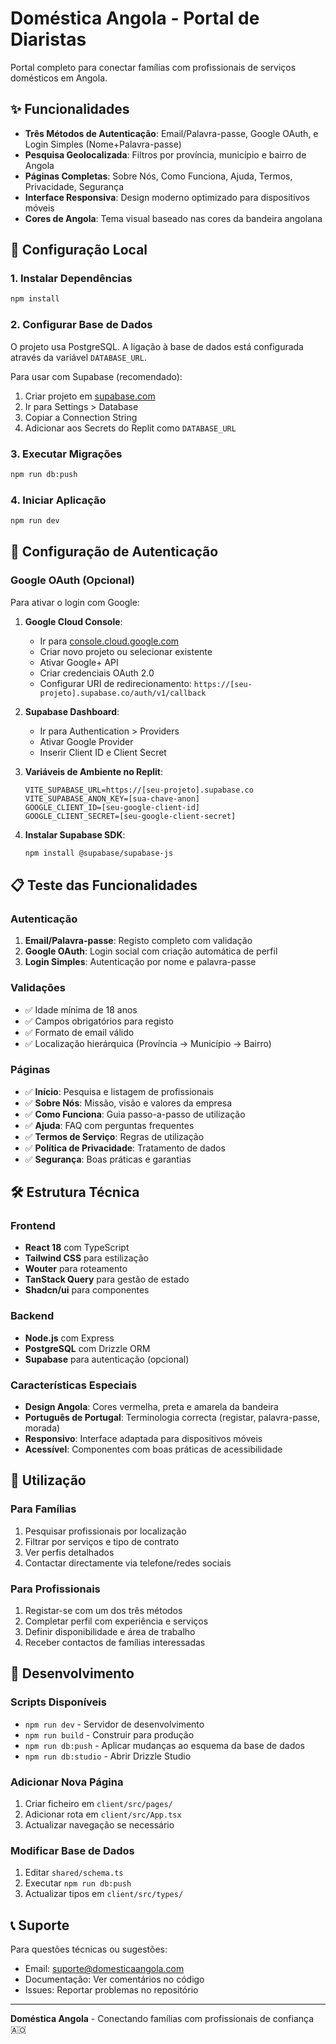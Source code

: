 # Doméstica Angola - Portal de Diaristas

Portal completo para conectar famílias com profissionais de serviços domésticos em Angola.

## ✨ Funcionalidades

- **Três Métodos de Autenticação**: Email/Palavra-passe, Google OAuth, e Login Simples (Nome+Palavra-passe)
- **Pesquisa Geolocalizada**: Filtros por província, município e bairro de Angola
- **Páginas Completas**: Sobre Nós, Como Funciona, Ajuda, Termos, Privacidade, Segurança
- **Interface Responsiva**: Design moderno optimizado para dispositivos móveis
- **Cores de Angola**: Tema visual baseado nas cores da bandeira angolana

## 🚀 Configuração Local

### 1. Instalar Dependências
```bash
npm install
```

### 2. Configurar Base de Dados
O projeto usa PostgreSQL. A ligação à base de dados está configurada através da variável `DATABASE_URL`.

Para usar com Supabase (recomendado):
1. Criar projeto em [supabase.com](https://supabase.com)
2. Ir para Settings > Database
3. Copiar a Connection String
4. Adicionar aos Secrets do Replit como `DATABASE_URL`

### 3. Executar Migrações
```bash
npm run db:push
```

### 4. Iniciar Aplicação
```bash
npm run dev
```

## 🔐 Configuração de Autenticação

### Google OAuth (Opcional)
Para ativar o login com Google:

1. **Google Cloud Console**:
   - Ir para [console.cloud.google.com](https://console.cloud.google.com)
   - Criar novo projeto ou selecionar existente
   - Ativar Google+ API
   - Criar credenciais OAuth 2.0
   - Configurar URI de redirecionamento: `https://[seu-projeto].supabase.co/auth/v1/callback`

2. **Supabase Dashboard**:
   - Ir para Authentication > Providers
   - Ativar Google Provider
   - Inserir Client ID e Client Secret

3. **Variáveis de Ambiente no Replit**:
   ```
   VITE_SUPABASE_URL=https://[seu-projeto].supabase.co
   VITE_SUPABASE_ANON_KEY=[sua-chave-anon]
   GOOGLE_CLIENT_ID=[seu-google-client-id]
   GOOGLE_CLIENT_SECRET=[seu-google-client-secret]
   ```

4. **Instalar Supabase SDK**:
   ```bash
   npm install @supabase/supabase-js
   ```

## 📋 Teste das Funcionalidades

### Autenticação
1. **Email/Palavra-passe**: Registo completo com validação
2. **Google OAuth**: Login social com criação automática de perfil
3. **Login Simples**: Autenticação por nome e palavra-passe

### Validações
- ✅ Idade mínima de 18 anos
- ✅ Campos obrigatórios para registo
- ✅ Formato de email válido
- ✅ Localização hierárquica (Província → Município → Bairro)

### Páginas
- ✅ **Início**: Pesquisa e listagem de profissionais
- ✅ **Sobre Nós**: Missão, visão e valores da empresa
- ✅ **Como Funciona**: Guia passo-a-passo de utilização
- ✅ **Ajuda**: FAQ com perguntas frequentes
- ✅ **Termos de Serviço**: Regras de utilização
- ✅ **Política de Privacidade**: Tratamento de dados
- ✅ **Segurança**: Boas práticas e garantias

## 🛠️ Estrutura Técnica

### Frontend
- **React 18** com TypeScript
- **Tailwind CSS** para estilização
- **Wouter** para roteamento
- **TanStack Query** para gestão de estado
- **Shadcn/ui** para componentes

### Backend
- **Node.js** com Express
- **PostgreSQL** com Drizzle ORM
- **Supabase** para autenticação (opcional)

### Características Especiais
- **Design Angola**: Cores vermelha, preta e amarela da bandeira
- **Português de Portugal**: Terminologia correcta (registar, palavra-passe, morada)
- **Responsivo**: Interface adaptada para dispositivos móveis
- **Acessível**: Componentes com boas práticas de acessibilidade

## 📱 Utilização

### Para Famílias
1. Pesquisar profissionais por localização
2. Filtrar por serviços e tipo de contrato
3. Ver perfis detalhados
4. Contactar directamente via telefone/redes sociais

### Para Profissionais
1. Registar-se com um dos três métodos
2. Completar perfil com experiência e serviços
3. Definir disponibilidade e área de trabalho
4. Receber contactos de famílias interessadas

## 🔧 Desenvolvimento

### Scripts Disponíveis
- `npm run dev` - Servidor de desenvolvimento
- `npm run build` - Construir para produção
- `npm run db:push` - Aplicar mudanças ao esquema da base de dados
- `npm run db:studio` - Abrir Drizzle Studio

### Adicionar Nova Página
1. Criar ficheiro em `client/src/pages/`
2. Adicionar rota em `client/src/App.tsx`
3. Actualizar navegação se necessário

### Modificar Base de Dados
1. Editar `shared/schema.ts`
2. Executar `npm run db:push`
3. Actualizar tipos em `client/src/types/`

## 📞 Suporte

Para questões técnicas ou sugestões:
- Email: suporte@domesticaangola.com
- Documentação: Ver comentários no código
- Issues: Reportar problemas no repositório

---

**Doméstica Angola** - Conectando famílias com profissionais de confiança 🇦🇴